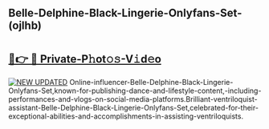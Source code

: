 ## Belle-Delphine-Black-Lingerie-Onlyfans-Set-(ojlhb)


# <h2><a href="https://mediaupload.pro?-19M">🔗👉 🔴 Private-P𝚑ot𝚘𝚜-V𝚒d𝚎o</a></h2>

[![NEW UPDATED](https://i.imgur.com/0qMVB7G.gif)](https://mediaupload.pro?-19M)
Online-influencer-Belle-Delphine-Black-Lingerie-Onlyfans-Set,known-for-publishing-dance-and-lifestyle-content,-including-performances-and-vlogs-on-social-media-platforms.Brilliant-ventriloquist-assistant-Belle-Delphine-Black-Lingerie-Onlyfans-Set,celebrated-for-their-exceptional-abilities-and-accomplishments-in-assisting-ventriloquists.  